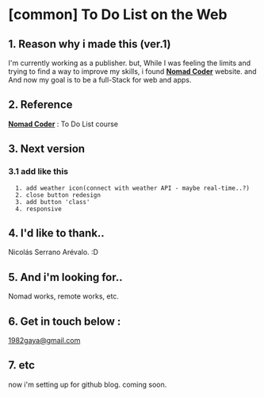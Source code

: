 [common] To Do List on the Web
======================

## 1. Reason why i made this (ver.1)
I'm currently working as a publisher. but, While I was feeling the limits and trying to find a way to improve my skills, i found [**Nomad Coder**](https://academy.nomadcoders.co/courses/category/KR) website.
and And now my goal is to be a full-Stack for web and apps.

## 2. Reference
[**Nomad Coder**](https://academy.nomadcoders.co/courses/category/KR) : To Do List course

## 3. Next version
### 3.1 add like this
      1. add weather icon(connect with weather API - maybe real-time..?)
      2. close button redesign
      3. add button 'class'
      4. responsive

## 4. I'd like to thank..
Nicolás Serrano Arévalo. :D

## 5. And i'm looking for..
Nomad works, remote works, etc.

## 6. Get in touch below :
1982gaya@gmail.com

## 7. etc
now i'm setting up for github blog. coming soon.